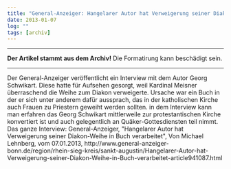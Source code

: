 ```yaml
---
title: "General-Anzeiger: Hangelarer Autor hat Verweigerung seiner Diakon-Weihe in Buch verarbeitet"
date: 2013-01-07
log: ""
tags: [archiv]
---
```

<hr><b>Der Artikel stammt aus dem Archiv!</b> Die Formatirung kann beschädigt sein.<hr>
<p>Der General-Anzeiger veröffentlicht ein Interview mit dem Autor Georg Schwikart. Diese hatte für Aufsehen gesorgt, weil Kardinal Meisner überraschend die Weihe zum Diakon verweigerte. Ursache war ein Buch in der er sich unter anderem dafür aussprach, das in der katholischen Kirche auch Frauen zu Priestern geweiht werden sollten.  in dem Interview kann man erfahren das Georg Schwikart mittlerweile zur protestantischen Kirche konvertiert ist und auch gelegentlich an Quäker-Gottesdiensten teil nimmt. Das ganze Interview: General-Anzeiger, "Hangelarer Autor hat Verweigerung seiner Diakon-Weihe in Buch verarbeitet", Von Michael Lehnberg, vom 07.01.2013, http://www.general-anzeiger-bonn.de/region/rhein-sieg-kreis/sankt-augustin/Hangelarer-Autor-hat-Verweigerung-seiner-Diakon-Weihe-in-Buch-verarbeitet-article941087.html </p>
